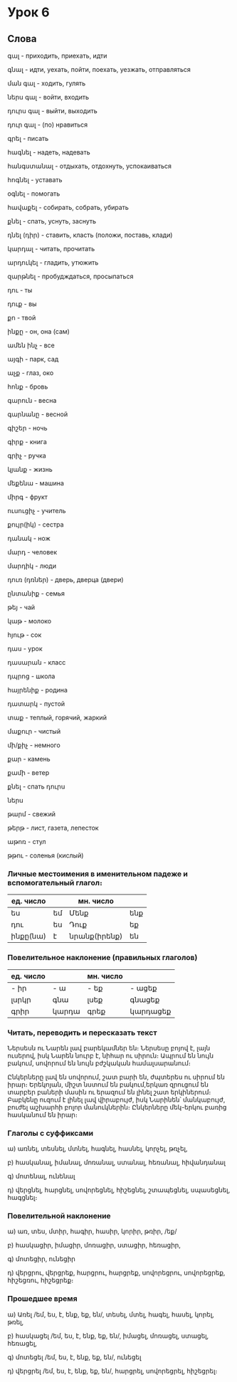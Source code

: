# Урок 6
## Слова

գալ - приходить, приехать, идти

գնալ - идти, уехать, пойти, поехать, уезжать, отправляться

ման գալ - ходить, гулять

ներս գալ - войти, входить

դուրս գալ - выйти, выходить

դուր գալ - (по) нравиться

գրել - писать

հագնել - надеть, надевать

հանգստանալ - отдыхать, отдохнуть, успокаиваться

հոգնել - уставать

օգնել - помогать

հավաքել - собирать, собрать, убирать

քնել - спать, уснуть, заснуть

դնել (դիր) - ставить, класть (положи, поставь, клади)

կարդալ - читать, прочитать

արդուկել - гладить, утюжить

զարթնել - пробудждаться, просыпаться

դու - ты

դուք - вы

քո - твой

ինքը - он, она (сам)

ամեն ինչ - все

այգի - парк, сад

աչք - глаз, око

հոնք - бровь

գարուն - весна

գարնանը - весной

գիշեր - ночь

գիրք - книга

գրիչ - ручка



կյանք - жизнь

մեքենա - машина

միրգ - фрукт

ուսուցիչ - учитель

քույր(իկ) - сестра

դանակ - нож

մարդ - человек

մարդիկ - люди

դուռ (դռներ) - дверь, дверца (двери)

ընտանիք - семья

թեյ - чай

կաթ - молоко

հյութ - сок

դաս - урок

դասարան - класс

դպրոց - школа

հայրենիք - родина

դատարկ - пустой

տաք - теплый, горячий, жаркий

մաքուր - чистый

մի/քիչ - немного

քար - камень

քամի - ветер

քնել - спать
դուրս

ներս

թարմ - свежий

թերթ - лист, газета, лепесток

աթոռ - стул

թթու - соленья (кислый)

### Личные местоимения в именительном падеже и вспомогательный глагол։

|  ед. число  |   | мн. число |  |
| ---- | -----  | ----- | -----  |
|  ես  |  եմ    | Մենք  |  ենք   |
|  դու |  ես    | Դուք  |  եք    |
|  ինքը(նա) |  է  | նրանք(իրենք)   |  են     |

### Повелительное наклонение (правильных глаголов)

|  ед. число  |   | мн. число |  |
| ---- | -----  | ----- | -----  |
|  - իր |  - ա   | - եք  |  - ացեք  |
|  լսրկր |  գնա  | լսեք  |  գնացեք  |
|  գրիր | կարդա  | գրեք  |  կարդացեք |


### Читать, переводить и пересказать текст

Ներսեսն ու Նարեն լավ բարեկամներ են։ Ներսեսը բոյով է, լայն ուսերով, իսկ Նարեն նուրբ է, նիհար ու սիրուն։ Ապրում են նույն բակում, սովորում են նույն բժշկական համալսարանում։

Ընկերները լավ են սովորում, շատ բարի են, ժպտերես ու սիրում են իրար։ Երեկոյան, միշտ նստում են բակում,երկառ զրուցում են տարբեր բաների մասին ու երազում են լինել շատ երկիներում։ Բաբկենը ուզում է լինել լավ վիրաբույժ, իսկ Նարինեն՝ մանկաբույժ, բուժել աշխարհի բոլոր մանուկներին։ Ընկերները մեկ-երկու բառից հասկանում են իրար։

### Глаголы с суффиксами

ա) առնել, տեսնել, մտնել, հագնել, հասնել, կորչել, թռչել,

բ) հասկանալ, իմանալ, մոռանալ, ստանալ, հեռանալ, հիվանդանալ

գ) մոտենալ, ունենալ

դ) վերցնել, հարցնել, սովորեցնել, հիշեցնել, շտապեցնել, սպասեցնել, հագցնել։

### Повелительной наклонение

ա) առ, տես, մտիր, հագիր, հասիր, կորիր, թռիր, /եք/

բ) հասկացիր, իմացիր, մոռացիր, ստացիր, հեռացիր,

գ) մոտեցիր, ունեցիր

դ) վերցրու, վերցրեք, հարցրու, հարցրեք, սովորեցրու, սովորեցրեք, հիշեցռու, հիշեցրեք։


### Прошедшее время

ա) Առել /եմ, ես, է, ենք, եք, են/, տեսել, մտել, հագել, հասել, կորել, թռել,

բ) հասկացել /եմ, ես, է, ենք, եք, են/, իմացել, մոռացել, ստացել, հեռացել,

գ) մոտեցել /եմ, ես, է, ենք, եք, են/, ունեցել

դ) վերցրել /եմ, ես, է, ենք, եք, են/, հարցրել, սովորեցրել, հիշեցրել։
